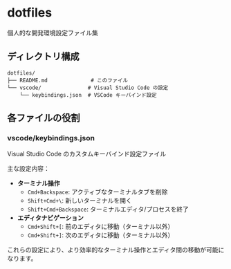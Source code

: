 # dotfiles

個人的な開発環境設定ファイル集

## ディレクトリ構成

```
dotfiles/
├── README.md              # このファイル
└── vscode/               # Visual Studio Code の設定
    └── keybindings.json  # VSCode キーバインド設定
```

## 各ファイルの役割

### vscode/keybindings.json
Visual Studio Code のカスタムキーバインド設定ファイル

主な設定内容：
- **ターミナル操作**
  - `Cmd+Backspace`: アクティブなターミナルタブを削除
  - `Shift+Cmd+\`: 新しいターミナルを開く
  - `Shift+Cmd+Backspace`: ターミナルエディタ/プロセスを終了
- **エディタナビゲーション**
  - `Cmd+Shift+[`: 前のエディタに移動（ターミナル以外）
  - `Cmd+Shift+]`: 次のエディタに移動（ターミナル以外）

これらの設定により、より効率的なターミナル操作とエディタ間の移動が可能になります。